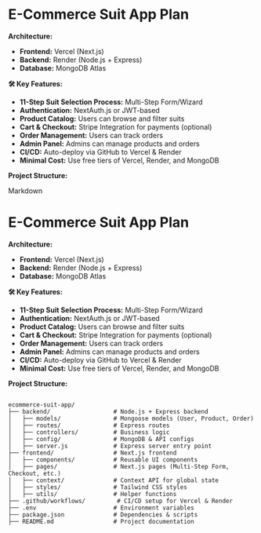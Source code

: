 # E-Commerce Suit App Plan

**Architecture:**

* **Frontend:** Vercel (Next.js)
* **Backend:** Render (Node.js + Express)
* **Database:** MongoDB Atlas

**🛠 Key Features:**

* **11-Step Suit Selection Process:** Multi-Step Form/Wizard
* **Authentication:** NextAuth.js or JWT-based
* **Product Catalog:** Users can browse and filter suits
* **Cart & Checkout:** Stripe Integration for payments (optional)
* **Order Management:** Users can track orders
* **Admin Panel:** Admins can manage products and orders
* **CI/CD:** Auto-deploy via GitHub to Vercel & Render
* **Minimal Cost:** Use free tiers of Vercel, Render, and MongoDB

**Project Structure:**

Markdown

# E-Commerce Suit App Plan

**Architecture:**

* **Frontend:** Vercel (Next.js)
* **Backend:** Render (Node.js + Express)
* **Database:** MongoDB Atlas

**🛠 Key Features:**

* **11-Step Suit Selection Process:** Multi-Step Form/Wizard
* **Authentication:** NextAuth.js or JWT-based
* **Product Catalog:** Users can browse and filter suits
* **Cart & Checkout:** Stripe Integration for payments (optional)
* **Order Management:** Users can track orders
* **Admin Panel:** Admins can manage products and orders
* **CI/CD:** Auto-deploy via GitHub to Vercel & Render
* **Minimal Cost:** Use free tiers of Vercel, Render, and MongoDB

**Project Structure:**

```

ecommerce-suit-app/
├── backend/                  # Node.js + Express backend
│   ├── models/               # Mongoose models (User, Product, Order)
│   ├── routes/               # Express routes
│   ├── controllers/          # Business logic
│   ├── config/               # MongoDB & API configs
│   ├── server.js             # Express server entry point
├── frontend/                 # Next.js frontend
│   ├── components/           # Reusable UI components
│   ├── pages/                # Next.js pages (Multi-Step Form, Checkout, etc.)
│   ├── context/              # Context API for global state
│   ├── styles/               # Tailwind CSS styles
│   ├── utils/                # Helper functions
├── .github/workflows/         # CI/CD setup for Vercel & Render
├── .env                      # Environment variables
├── package.json              # Dependencies & scripts
├── README.md                 # Project documentation
```
